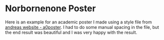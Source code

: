 Norbornenone Poster
===================

Here is an example for an academic poster I made using a style file
from [andreas website - a0poster](http://andreas.welcomes-you.com/projects/a0poster/).
I had to do some manual spacing in the file, but the end result was beautiful and 
I was very happy with the result.
